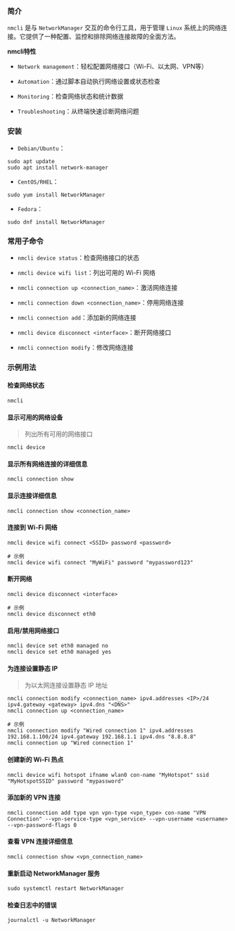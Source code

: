 ### 简介

`nmcli` 是与 `NetworkManager` 交互的命令行工具，用于管理 `Linux` 系统上的网络连接。它提供了一种配置、监控和排除网络连接故障的全面方法。

**nmcli特性**

* `Network management`：轻松配置网络接口（Wi-Fi、以太网、VPN等）

* `Automation`：通过脚本自动执行网络设置或状态检查

* `Monitoring`：检查网络状态和统计数据

* `Troubleshooting`：从终端快速诊断网络问题

### 安装

* `Debian/Ubuntu`：

```shell
sudo apt update
sudo apt install network-manager
```

* `CentOS/RHEL`：

```shell
sudo yum install NetworkManager
```

* `Fedora`：

```shell
sudo dnf install NetworkManager
```

### 常用子命令

* `nmcli device status`：检查网络接口的状态

* `nmcli device wifi list`：列出可用的 Wi-Fi 网络

* `nmcli connection up <connection_name>`：激活网络连接

* `nmcli connection down <connection_name>`：停用网络连接

* `nmcli connection add`：添加新的网络连接

* `nmcli device disconnect <interface>`：断开网络接口

* `nmcli connection modify`：修改网络连接

### 示例用法

#### 检查网络状态

```shell
nmcli
```

#### 显示可用的网络设备

> 列出所有可用的网络接口

```shell
nmcli device
```

#### 显示所有网络连接的详细信息

```shell
nmcli connection show
```

#### 显示连接详细信息

```shell
nmcli connection show <connection_name>
```

#### 连接到 Wi-Fi 网络

```shell
nmcli device wifi connect <SSID> password <password>

# 示例
nmcli device wifi connect "MyWiFi" password "mypassword123"
```

#### 断开网络

```shell
nmcli device disconnect <interface>

# 示例
nmcli device disconnect eth0
```

#### 启用/禁用网络接口

```shell
nmcli device set eth0 managed no
nmcli device set eth0 managed yes
```

#### 为连接设置静态 IP

> 为以太网连接设置静态 IP 地址

```shell
nmcli connection modify <connection_name> ipv4.addresses <IP>/24 ipv4.gateway <gateway> ipv4.dns "<DNS>"
nmcli connection up <connection_name>

# 示例
nmcli connection modify "Wired connection 1" ipv4.addresses 192.168.1.100/24 ipv4.gateway 192.168.1.1 ipv4.dns "8.8.8.8"
nmcli connection up "Wired connection 1"
```

#### 创建新的 Wi-Fi 热点

```shell
nmcli device wifi hotspot ifname wlan0 con-name "MyHotspot" ssid "MyHotspotSSID" password "mypassword"
```

#### 添加新的 VPN 连接

```shell
nmcli connection add type vpn vpn-type <vpn_type> con-name "VPN Connection" --vpn-service-type <vpn_service> --vpn-username <username> --vpn-password-flags 0
```

#### 查看 VPN 连接详细信息

```shell
nmcli connection show <vpn_connection_name>
```

#### 重新启动 NetworkManager 服务

```shell
sudo systemctl restart NetworkManager
```

#### 检查日志中的错误

```shell
journalctl -u NetworkManager
```